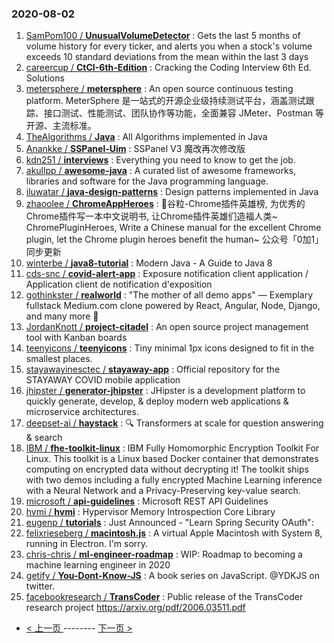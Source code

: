 ### 2020-08-02 
1. [
        SamPom100 /
**UnusualVolumeDetector**](https://github.com/SamPom100/UnusualVolumeDetector) : Gets the last 5 months of volume history for every ticker, and alerts you when a stock's volume exceeds 10 standard deviations from the mean within the last 3 days
1. [
        careercup /
**CtCI-6th-Edition**](https://github.com/careercup/CtCI-6th-Edition) : Cracking the Coding Interview 6th Ed. Solutions
1. [
        metersphere /
**metersphere**](https://github.com/metersphere/metersphere) : An open source continuous testing platform. MeterSphere 是一站式的开源企业级持续测试平台，涵盖测试跟踪、接口测试、性能测试、团队协作等功能，全面兼容 JMeter、Postman 等开源、主流标准。
1. [
        TheAlgorithms /
**Java**](https://github.com/TheAlgorithms/Java) : All Algorithms implemented in Java
1. [
        Anankke /
**SSPanel-Uim**](https://github.com/Anankke/SSPanel-Uim) : SSPanel V3 魔改再次修改版
1. [
        kdn251 /
**interviews**](https://github.com/kdn251/interviews) : Everything you need to know to get the job.
1. [
        akullpp /
**awesome-java**](https://github.com/akullpp/awesome-java) : A curated list of awesome frameworks, libraries and software for the Java programming language.
1. [
        iluwatar /
**java-design-patterns**](https://github.com/iluwatar/java-design-patterns) : Design patterns implemented in Java
1. [
        zhaoolee /
**ChromeAppHeroes**](https://github.com/zhaoolee/ChromeAppHeroes) : 🌈谷粒-Chrome插件英雄榜, 为优秀的Chrome插件写一本中文说明书, 让Chrome插件英雄们造福人类~ ChromePluginHeroes, Write a Chinese manual for the excellent Chrome plugin, let the Chrome plugin heroes benefit the human~ 公众号「0加1」同步更新
1. [
        winterbe /
**java8-tutorial**](https://github.com/winterbe/java8-tutorial) : Modern Java - A Guide to Java 8
1. [
        cds-snc /
**covid-alert-app**](https://github.com/cds-snc/covid-alert-app) : Exposure notification client application / Application client de notification d'exposition
1. [
        gothinkster /
**realworld**](https://github.com/gothinkster/realworld) : "The mother of all demo apps" — Exemplary fullstack Medium.com clone powered by React, Angular, Node, Django, and many more 🏅
1. [
        JordanKnott /
**project-citadel**](https://github.com/JordanKnott/project-citadel) : An open source project management tool with Kanban boards
1. [
        teenyicons /
**teenyicons**](https://github.com/teenyicons/teenyicons) : Tiny minimal 1px icons designed to fit in the smallest places.
1. [
        stayawayinesctec /
**stayaway-app**](https://github.com/stayawayinesctec/stayaway-app) : Official repository for the STAYAWAY COVID mobile application
1. [
        jhipster /
**generator-jhipster**](https://github.com/jhipster/generator-jhipster) : JHipster is a development platform to quickly generate, develop, & deploy modern web applications & microservice architectures.
1. [
        deepset-ai /
**haystack**](https://github.com/deepset-ai/haystack) : 🔍 Transformers at scale for question answering & search
1. [
        IBM /
**fhe-toolkit-linux**](https://github.com/IBM/fhe-toolkit-linux) : IBM Fully Homomorphic Encryption Toolkit For Linux. This toolkit is a Linux based Docker container that demonstrates computing on encrypted data without decrypting it! The toolkit ships with two demos including a fully encrypted Machine Learning inference with a Neural Network and a Privacy-Preserving key-value search.
1. [
        microsoft /
**api-guidelines**](https://github.com/microsoft/api-guidelines) : Microsoft REST API Guidelines
1. [
        hvmi /
**hvmi**](https://github.com/hvmi/hvmi) : Hypervisor Memory Introspection Core Library
1. [
        eugenp /
**tutorials**](https://github.com/eugenp/tutorials) : Just Announced - "Learn Spring Security OAuth":
1. [
        felixrieseberg /
**macintosh.js**](https://github.com/felixrieseberg/macintosh.js) : A virtual Apple Macintosh with System 8, running in Electron. I'm sorry.
1. [
        chris-chris /
**ml-engineer-roadmap**](https://github.com/chris-chris/ml-engineer-roadmap) : WIP: Roadmap to becoming a machine learning engineer in 2020
1. [
        getify /
**You-Dont-Know-JS**](https://github.com/getify/You-Dont-Know-JS) : A book series on JavaScript. @YDKJS on twitter.
1. [
        facebookresearch /
**TransCoder**](https://github.com/facebookresearch/TransCoder) : Public release of the TransCoder research project https://arxiv.org/pdf/2006.03511.pdf 

- [ < 上一页 ](https://github.com/able8/github-trending-daily-record/blob/master/2020-08-01.md) -------- [ 下一页 > ](https://github.com/able8/github-trending-daily-record/blob/master/2020-08-03.md)